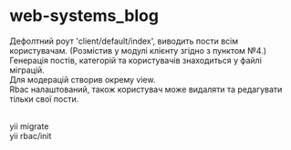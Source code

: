 # web-systems_blog

Дефолтний роут 'client/default/index', виводить пости всім користувачам. (Розмістив у модулі клієнту згідно з пунктом №4.)
<br>Генерація постів, категорій та користувачів знаходиться у файлі міграцій. <br>Для модерацій створив окрему view.
<br>Rbac налаштований, також користувач може видаляти та редагувати тільки свої пости.

<br>yii migrate
<br>yii rbac/init
